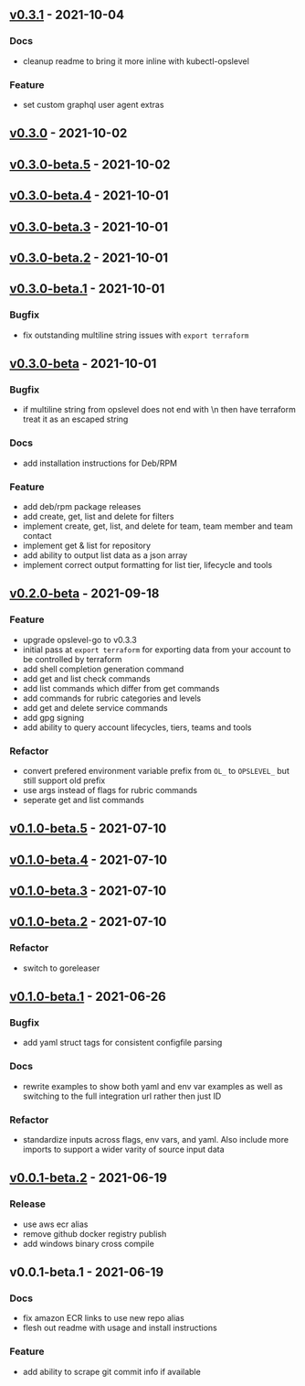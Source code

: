 
<a name="v0.3.1"></a>
## [v0.3.1] - 2021-10-04
### Docs
- cleanup readme to bring it more inline with kubectl-opslevel

### Feature
- set custom graphql user agent extras


<a name="v0.3.0"></a>
## [v0.3.0] - 2021-10-02

<a name="v0.3.0-beta.5"></a>
## [v0.3.0-beta.5] - 2021-10-02

<a name="v0.3.0-beta.4"></a>
## [v0.3.0-beta.4] - 2021-10-01

<a name="v0.3.0-beta.3"></a>
## [v0.3.0-beta.3] - 2021-10-01

<a name="v0.3.0-beta.2"></a>
## [v0.3.0-beta.2] - 2021-10-01

<a name="v0.3.0-beta.1"></a>
## [v0.3.0-beta.1] - 2021-10-01
### Bugfix
- fix outstanding multiline string issues with `export terraform`


<a name="v0.3.0-beta"></a>
## [v0.3.0-beta] - 2021-10-01
### Bugfix
- if multiline string from opslevel does not end with \n then have terraform treat it as an escaped string

### Docs
- add installation instructions for Deb/RPM

### Feature
- add deb/rpm package releases
- add create, get, list and delete for filters
- implement create, get, list, and delete for team, team member and team contact
- implement get & list for repository
- add ability to output list data as a json array
- implement correct output formatting for list tier, lifecycle and tools


<a name="v0.2.0-beta"></a>
## [v0.2.0-beta] - 2021-09-18
### Feature
- upgrade opslevel-go to v0.3.3
- initial pass at `export terraform` for exporting data from your account to be controlled by terraform
- add shell completion generation command
- add get and list check commands
- add list commands which differ from get commands
- add commands for rubric categories and levels
- add get and delete service commands
- add gpg signing
- add ability to query account lifecycles, tiers, teams and tools

### Refactor
- convert prefered environment variable prefix from `OL_` to `OPSLEVEL_` but still support old prefix
- use args instead of flags for rubric commands
- seperate get and list commands


<a name="v0.1.0-beta.5"></a>
## [v0.1.0-beta.5] - 2021-07-10

<a name="v0.1.0-beta.4"></a>
## [v0.1.0-beta.4] - 2021-07-10

<a name="v0.1.0-beta.3"></a>
## [v0.1.0-beta.3] - 2021-07-10

<a name="v0.1.0-beta.2"></a>
## [v0.1.0-beta.2] - 2021-07-10
### Refactor
- switch to goreleaser


<a name="v0.1.0-beta.1"></a>
## [v0.1.0-beta.1] - 2021-06-26
### Bugfix
- add yaml struct tags for consistent configfile parsing

### Docs
- rewrite examples to show both yaml and env var examples as well as switching to the full integration url rather then just ID

### Refactor
- standardize inputs across flags, env vars, and yaml.  Also include more imports to support a wider varity of source input data


<a name="v0.0.1-beta.2"></a>
## [v0.0.1-beta.2] - 2021-06-19
### Release
- use aws ecr alias
- remove github docker registry publish
- add windows binary cross compile


<a name="v0.0.1-beta.1"></a>
## v0.0.1-beta.1 - 2021-06-19
### Docs
- fix amazon ECR links to use new repo alias
- flesh out readme with usage and install instructions

### Feature
- add ability to scrape git commit info if available


[v0.3.1]: https://github.com/OpsLevel/cli/compare/v0.3.0...v0.3.1
[v0.3.0]: https://github.com/OpsLevel/cli/compare/v0.3.0-beta.5...v0.3.0
[v0.3.0-beta.5]: https://github.com/OpsLevel/cli/compare/v0.3.0-beta.4...v0.3.0-beta.5
[v0.3.0-beta.4]: https://github.com/OpsLevel/cli/compare/v0.3.0-beta.3...v0.3.0-beta.4
[v0.3.0-beta.3]: https://github.com/OpsLevel/cli/compare/v0.3.0-beta.2...v0.3.0-beta.3
[v0.3.0-beta.2]: https://github.com/OpsLevel/cli/compare/v0.3.0-beta.1...v0.3.0-beta.2
[v0.3.0-beta.1]: https://github.com/OpsLevel/cli/compare/v0.3.0-beta...v0.3.0-beta.1
[v0.3.0-beta]: https://github.com/OpsLevel/cli/compare/v0.2.0-beta...v0.3.0-beta
[v0.2.0-beta]: https://github.com/OpsLevel/cli/compare/v0.1.0-beta.5...v0.2.0-beta
[v0.1.0-beta.5]: https://github.com/OpsLevel/cli/compare/v0.1.0-beta.4...v0.1.0-beta.5
[v0.1.0-beta.4]: https://github.com/OpsLevel/cli/compare/v0.1.0-beta.3...v0.1.0-beta.4
[v0.1.0-beta.3]: https://github.com/OpsLevel/cli/compare/v0.1.0-beta.2...v0.1.0-beta.3
[v0.1.0-beta.2]: https://github.com/OpsLevel/cli/compare/v0.1.0-beta.1...v0.1.0-beta.2
[v0.1.0-beta.1]: https://github.com/OpsLevel/cli/compare/v0.0.1-beta.2...v0.1.0-beta.1
[v0.0.1-beta.2]: https://github.com/OpsLevel/cli/compare/v0.0.1-beta.1...v0.0.1-beta.2
